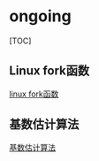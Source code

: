 # ongoing

[TOC]

## Linux fork函数

[linux fork函数](https://github.com/HadesJK/ongoing/blob/master/Linux%20fork/Linux%20fork%E5%87%BD%E6%95%B0.md)
## 基数估计算法

[基数估计算法](https://github.com/HadesJK/ongoing/blob/master/%E5%9F%BA%E6%95%B0%E4%BC%B0%E8%AE%A1/%E5%9F%BA%E6%95%B0%E4%BC%B0%E8%AE%A1%E7%AE%97%E6%B3%95.md)



